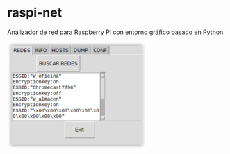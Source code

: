 # raspi-net
Analizador de red para Raspberry Pi con entorno gráfico basado en Python

![alt text](https://github.com/hector6598/raspi-net/blob/master/example.PNG)
